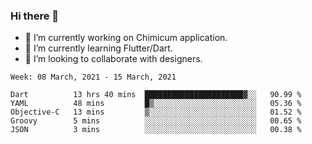 ### Hi there 👋

<!--
**devcat37/devcat37** is a ✨ _special_ ✨ repository because its `README.md` (this file) appears on your GitHub profile.-->


- 🔭 I’m currently working on Chimicum application.
- 🌱 I’m currently learning Flutter/Dart.
- 👯 I’m looking to collaborate with designers.
<!-- - 🤔 I’m looking for help with ... -->

<!--START_SECTION:waka-->
```text
Week: 08 March, 2021 - 15 March, 2021

Dart          13 hrs 40 mins  ██████████████████████▓░░   90.99 % 
YAML          48 mins         █▒░░░░░░░░░░░░░░░░░░░░░░░   05.36 % 
Objective-C   13 mins         ▒░░░░░░░░░░░░░░░░░░░░░░░░   01.52 % 
Groovy        5 mins          ░░░░░░░░░░░░░░░░░░░░░░░░░   00.65 % 
JSON          3 mins          ░░░░░░░░░░░░░░░░░░░░░░░░░   00.38 % 
```
<!--END_SECTION:waka-->
